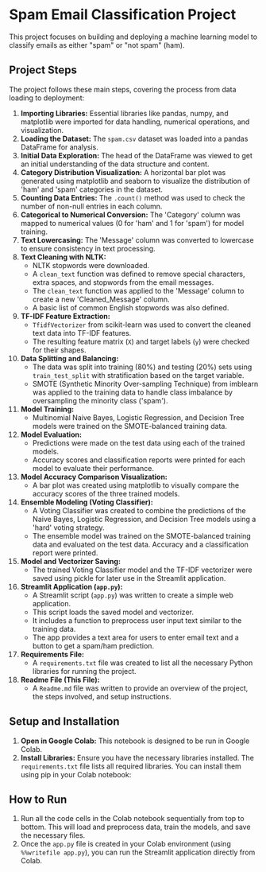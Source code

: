 # Spam Email Classification Project

This project focuses on building and deploying a machine learning model to classify emails as either "spam" or "not spam" (ham).

## Project Steps

The project follows these main steps, covering the process from data loading to deployment:

1.  **Importing Libraries:** Essential libraries like pandas, numpy, and matplotlib were imported for data handling, numerical operations, and visualization.
2.  **Loading the Dataset:** The `spam.csv` dataset was loaded into a pandas DataFrame for analysis.
3.  **Initial Data Exploration:** The head of the DataFrame was viewed to get an initial understanding of the data structure and content.
4.  **Category Distribution Visualization:** A horizontal bar plot was generated using matplotlib and seaborn to visualize the distribution of 'ham' and 'spam' categories in the dataset.
5.  **Counting Data Entries:** The `.count()` method was used to check the number of non-null entries in each column.
6.  **Categorical to Numerical Conversion:** The 'Category' column was mapped to numerical values (0 for 'ham' and 1 for 'spam') for model training.
7.  **Text Lowercasing:** The 'Message' column was converted to lowercase to ensure consistency in text processing.
8.  **Text Cleaning with NLTK:**
    *   NLTK stopwords were downloaded.
    *   A `clean_text` function was defined to remove special characters, extra spaces, and stopwords from the email messages.
    *   The `clean_text` function was applied to the 'Message' column to create a new 'Cleaned_Message' column.
    *   A basic list of common English stopwords was also defined.
9.  **TF-IDF Feature Extraction:**
    *   `TfidfVectorizer` from scikit-learn was used to convert the cleaned text data into TF-IDF features.
    *   The resulting feature matrix (`X`) and target labels (`y`) were checked for their shapes.
10. **Data Splitting and Balancing:**
    *   The data was split into training (80%) and testing (20%) sets using `train_test_split` with stratification based on the target variable.
    *   SMOTE (Synthetic Minority Over-sampling Technique) from imblearn was applied to the training data to handle class imbalance by oversampling the minority class ('spam').
11. **Model Training:**
    *   Multinomial Naive Bayes, Logistic Regression, and Decision Tree models were trained on the SMOTE-balanced training data.
12. **Model Evaluation:**
    *   Predictions were made on the test data using each of the trained models.
    *   Accuracy scores and classification reports were printed for each model to evaluate their performance.
13. **Model Accuracy Comparison Visualization:**
    *   A bar plot was created using matplotlib to visually compare the accuracy scores of the three trained models.
14. **Ensemble Modeling (Voting Classifier):**
    *   A Voting Classifier was created to combine the predictions of the Naive Bayes, Logistic Regression, and Decision Tree models using a 'hard' voting strategy.
    *   The ensemble model was trained on the SMOTE-balanced training data and evaluated on the test data. Accuracy and a classification report were printed.
15. **Model and Vectorizer Saving:**
    *   The trained Voting Classifier model and the TF-IDF vectorizer were saved using pickle for later use in the Streamlit application.
16. **Streamlit Application (`app.py`):**
    *   A Streamlit script (`app.py`) was written to create a simple web application.
    *   This script loads the saved model and vectorizer.
    *   It includes a function to preprocess user input text similar to the training data.
    *   The app provides a text area for users to enter email text and a button to get a spam/ham prediction.
17. **Requirements File:**
    *   A `requirements.txt` file was created to list all the necessary Python libraries for running the project.
18. **Readme File (This File):**
    *   A `Readme.md` file was written to provide an overview of the project, the steps involved, and setup instructions.

## Setup and Installation

1.  **Open in Google Colab:** This notebook is designed to be run in Google Colab.
2.  **Install Libraries:** Ensure you have the necessary libraries installed. The `requirements.txt` file lists all required libraries. You can install them using pip in your Colab notebook:

## How to Run

1.  Run all the code cells in the Colab notebook sequentially from top to bottom. This will load and preprocess data, train the models, and save the necessary files.
2.  Once the `app.py` file is created in your Colab environment (using `%%writefile app.py`), you can run the Streamlit application directly from Colab.
